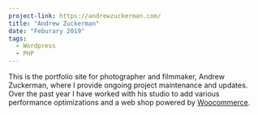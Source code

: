 ```yaml
---
project-link: https://andrewzuckerman.com/
title: "Andrew Zuckerman"
date: "Feburary 2019"
tags:
  - Wordpress
  - PHP
---
```


This is the portfolio site for photographer and filmmaker, Andrew Zuckerman, where I provide ongoing project maintenance and updates. Over the past year I have worked with his studio to add various performance optimizations and a web shop powered by [Woocommerce][woo].

[woo]: https://woocommerce.com/
